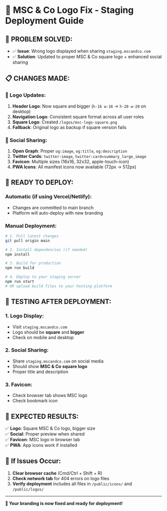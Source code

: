 # 🚀 MSC & Co Logo Fix - Staging Deployment Guide

## 🎯 **PROBLEM SOLVED:**
- ✅ **Issue**: Wrong logo displayed when sharing `staging.mscandco.com`
- ✅ **Solution**: Updated to proper MSC & Co square logo + enhanced social sharing

## 📋 **CHANGES MADE:**

### **🎨 Logo Updates:**
1. **Header Logo**: Now square and bigger (`h-16 w-16` → `h-20 w-20` on desktop)
2. **Navigation Logo**: Consistent square format across all user roles
3. **Square Logo**: Created `/logos/msc-logo-square.png` 
4. **Fallback**: Original logo as backup if square version fails

### **🔗 Social Sharing:**
1. **Open Graph**: Proper `og:image`, `og:title`, `og:description`
2. **Twitter Cards**: `twitter:image`, `twitter:card=summary_large_image`
3. **Favicon**: Multiple sizes (16x16, 32x32, apple-touch-icon)
4. **PWA Icons**: All manifest icons now available (72px → 512px)

## 🚀 **READY TO DEPLOY:**

### **Automatic (if using Vercel/Netlify):**
- Changes are committed to main branch
- Platform will auto-deploy with new branding

### **Manual Deployment:**
```bash
# 1. Pull latest changes
git pull origin main

# 2. Install dependencies (if needed)
npm install

# 3. Build for production
npm run build

# 4. Deploy to your staging server
npm run start
# OR upload build files to your hosting platform
```

## 🧪 **TESTING AFTER DEPLOYMENT:**

### **1. Logo Display:**
- Visit `staging.mscandco.com`
- Logo should be **square** and **bigger**
- Check on mobile and desktop

### **2. Social Sharing:**
- Share `staging.mscandco.com` on social media
- Should show **MSC & Co square logo**
- Proper title and description

### **3. Favicon:**
- Check browser tab shows MSC logo
- Check bookmark icon

## 📱 **EXPECTED RESULTS:**

✅ **Logo**: Square MSC & Co logo, bigger size  
✅ **Social**: Proper preview when shared  
✅ **Favicon**: MSC logo in browser tab  
✅ **PWA**: App icons work if installed  

## 🔧 **If Issues Occur:**

1. **Clear browser cache** (Cmd/Ctrl + Shift + R)
2. **Check network tab** for 404 errors on logo files
3. **Verify deployment** includes all files in `/public/icons/` and `/public/logos/`

---

**🎉 Your branding is now fixed and ready for deployment!**
